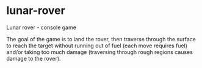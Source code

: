 # lunar-rover
Lunar rover - console game

The goal of the game is to land the rover, then traverse through the surface to reach the target without running out of fuel (each move requires fuel) and/or taking too much damage (traversing through rough regions causes damage to the rover).
